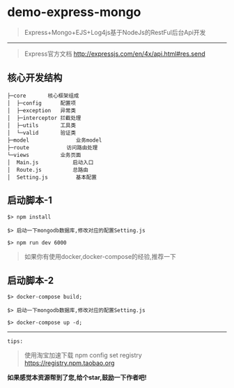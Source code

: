 # demo-express-mongo

> Express+Mongo+EJS+Log4js基于NodeJs的RestFul后台Api开发

------------
> Express官方文档  http://expressjs.com/en/4x/api.html#res.send


## 核心开发结构

```
├─core       核心框架组成
│  ├─config      配置项
│  ├─exception   异常类
│  ├─interceptor 拦截处理
│  ├─utils       工具类
│  └─valid		 验证类
├─model               业务model
├─route		       访问路由处理
└─views		  	 业务页面
│  Main.js   		 启动入口
│  Route.js  		 总路由
│  Setting.js         基本配置
```

## 启动脚本-1
```
$> npm install

$> 启动一下mongodb数据库,修改对应的配置Setting.js

$> npm run dev 6000
```

> 如果你有使用docker,docker-compose的经验,推荐一下

## 启动脚本-2
```
$> docker-compose build;

$> 启动一下mongodb数据库,修改对应的配置Setting.js

$> docker-compose up -d;
```

------------

`tips:`

> 使用淘宝加速下载 npm config set registry https://registry.npm.taobao.org

**如果感觉本资源帮到了您,给个star,鼓励一下作者吧!**